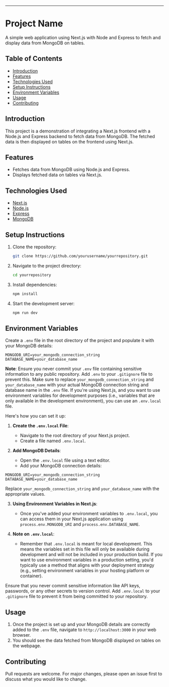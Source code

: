 
---

# Project Name

A simple web application using Next.js with Node and Express to fetch and display data from MongoDB on tables.

## Table of Contents

- [Introduction](#introduction)
- [Features](#features)
- [Technologies Used](#technologies-used)
- [Setup Instructions](#setup-instructions)
- [Environment Variables](#environment-variables)
- [Usage](#usage)
- [Contributing](#contributing)

## Introduction

This project is a demonstration of integrating a Next.js frontend with a Node.js and Express backend to fetch data from MongoDB. The fetched data is then displayed on tables on the frontend using Next.js.

## Features

- Fetches data from MongoDB using Node.js and Express.
- Displays fetched data on tables via Next.js.

## Technologies Used

- [Next.js](https://nextjs.org/)
- [Node.js](https://nodejs.org/)
- [Express](https://expressjs.com/)
- [MongoDB](https://www.mongodb.com/)

## Setup Instructions

1. Clone the repository:
   ```bash
   git clone https://github.com/yourusername/yourrepository.git
   ```

2. Navigate to the project directory:
   ```bash
   cd yourrepository
   ```

3. Install dependencies:
   ```bash
   npm install
   ```

4. Start the development server:
   ```bash
   npm run dev
   ```

## Environment Variables

Create a `.env` file in the root directory of the project and populate it with your MongoDB details:

```
MONGODB_URI=your_mongodb_connection_string
DATABASE_NAME=your_database_name
```

**Note**: Ensure you never commit your `.env` file containing sensitive information to any public repository. Add `.env` to your `.gitignore` file to prevent this.
Make sure to replace `your_mongodb_connection_string` and `your_database_name` with your actual MongoDB connection string and database name in the `.env` file.
If you're using Next.js, and you want to use environment variables for development purposes (i.e., variables that are only available in the development environment), you can use an `.env.local` file.

Here's how you can set it up:

1. **Create the `.env.local` File**: 
   - Navigate to the root directory of your Next.js project.
   - Create a file named `.env.local`.

2. **Add MongoDB Details**: 
   - Open the `.env.local` file using a text editor.
   - Add your MongoDB connection details:

```
MONGODB_URI=your_mongodb_connection_string
DATABASE_NAME=your_database_name
```

Replace `your_mongodb_connection_string` and `your_database_name` with the appropriate values.

3. **Using Environment Variables in Next.js**:
   - Once you've added your environment variables to `.env.local`, you can access them in your Next.js application using `process.env.MONGODB_URI` and `process.env.DATABASE_NAME`.

4. **Note on `.env.local`**: 
   - Remember that `.env.local` is meant for local development. This means the variables set in this file will only be available during development and will not be included in your production build. If you want to use environment variables in a production setting, you'd typically use a method that aligns with your deployment strategy (e.g., setting environment variables in your hosting platform or container).

Ensure that you never commit sensitive information like API keys, passwords, or any other secrets to version control. Add `.env.local` to your `.gitignore` file to prevent it from being committed to your repository.


## Usage

1. Once the project is set up and your MongoDB details are correctly added to the `.env` file, navigate to `http://localhost:3000` in your web browser.
2. You should see the data fetched from MongoDB displayed on tables on the webpage.

## Contributing

Pull requests are welcome. For major changes, please open an issue first to discuss what you would like to change.
